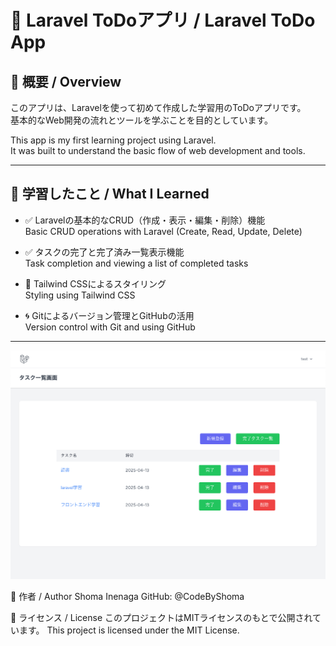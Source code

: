 # 📘 Laravel ToDoアプリ / Laravel ToDo App

## 📝 概要 / Overview

このアプリは、Laravelを使って初めて作成した学習用のToDoアプリです。  
基本的なWeb開発の流れとツールを学ぶことを目的としています。

This app is my first learning project using Laravel.  
It was built to understand the basic flow of web development and tools.

---

## 🚀 学習したこと / What I Learned

- ✅ Laravelの基本的なCRUD（作成・表示・編集・削除）機能  
  Basic CRUD operations with Laravel (Create, Read, Update, Delete)

- ✅ タスクの完了と完了済み一覧表示機能  
  Task completion and viewing a list of completed tasks

- 🎨 Tailwind CSSによるスタイリング  
  Styling using Tailwind CSS

- 🌀 Gitによるバージョン管理とGitHubの活用  
  Version control with Git and using GitHub

---
![トップページ](images/screenshot.png)

👤 作者 / Author
Shoma Inenaga
GitHub: @CodeByShoma

📄 ライセンス / License
このプロジェクトはMITライセンスのもとで公開されています。
This project is licensed under the MIT License.
